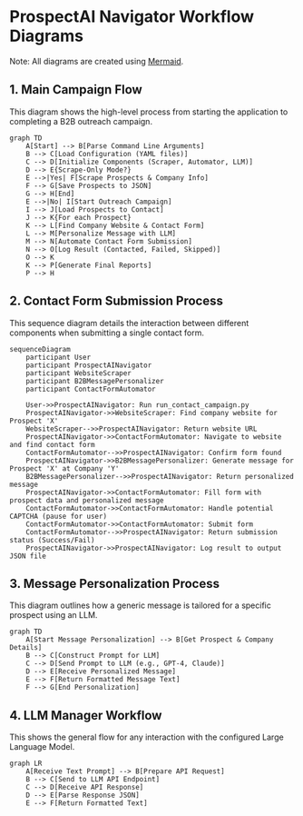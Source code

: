 # ProspectAI Navigator Workflow Diagrams

Note: All diagrams are created using [Mermaid](https.mermaid.js.org/).

## 1. Main Campaign Flow

This diagram shows the high-level process from starting the application to completing a B2B outreach campaign.

```mermaid
graph TD
    A[Start] --> B[Parse Command Line Arguments]
    B --> C[Load Configuration (YAML files)]
    C --> D[Initialize Components (Scraper, Automator, LLM)]
    D --> E{Scrape-Only Mode?}
    E -->|Yes| F[Scrape Prospects & Company Info]
    F --> G[Save Prospects to JSON]
    G --> H[End]
    E -->|No| I[Start Outreach Campaign]
    I --> J[Load Prospects to Contact]
    J --> K{For each Prospect}
    K --> L[Find Company Website & Contact Form]
    L --> M[Personalize Message with LLM]
    M --> N[Automate Contact Form Submission]
    N --> O[Log Result (Contacted, Failed, Skipped)]
    O --> K
    K --> P[Generate Final Reports]
    P --> H
```

## 2. Contact Form Submission Process

This sequence diagram details the interaction between different components when submitting a single contact form.

```mermaid
sequenceDiagram
    participant User
    participant ProspectAINavigator
    participant WebsiteScraper
    participant B2BMessagePersonalizer
    participant ContactFormAutomator

    User->>ProspectAINavigator: Run run_contact_campaign.py
    ProspectAINavigator->>WebsiteScraper: Find company website for Prospect 'X'
    WebsiteScraper-->>ProspectAINavigator: Return website URL
    ProspectAINavigator->>ContactFormAutomator: Navigate to website and find contact form
    ContactFormAutomator-->>ProspectAINavigator: Confirm form found
    ProspectAINavigator->>B2BMessagePersonalizer: Generate message for Prospect 'X' at Company 'Y'
    B2BMessagePersonalizer-->>ProspectAINavigator: Return personalized message
    ProspectAINavigator->>ContactFormAutomator: Fill form with prospect data and personalized message
    ContactFormAutomator->>ContactFormAutomator: Handle potential CAPTCHA (pause for user)
    ContactFormAutomator->>ContactFormAutomator: Submit form
    ContactFormAutomator-->>ProspectAINavigator: Return submission status (Success/Fail)
    ProspectAINavigator->>ProspectAINavigator: Log result to output JSON file
```

## 3. Message Personalization Process

This diagram outlines how a generic message is tailored for a specific prospect using an LLM.

```mermaid
graph TD
    A[Start Message Personalization] --> B[Get Prospect & Company Details]
    B --> C[Construct Prompt for LLM]
    C --> D[Send Prompt to LLM (e.g., GPT-4, Claude)]
    D --> E[Receive Personalized Message]
    E --> F[Return Formatted Message Text]
    F --> G[End Personalization]
```

## 4. LLM Manager Workflow

This shows the general flow for any interaction with the configured Large Language Model.

```mermaid
graph LR
    A[Receive Text Prompt] --> B[Prepare API Request]
    B --> C[Send to LLM API Endpoint]
    C --> D[Receive API Response]
    D --> E[Parse Response JSON]
    E --> F[Return Formatted Text]
```
